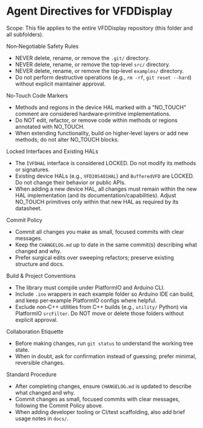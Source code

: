 # Agent Directives for VFDDisplay

Scope: This file applies to the entire VFDDisplay repository (this folder and all subfolders).

Non‑Negotiable Safety Rules
- NEVER delete, rename, or remove the `.git/` directory.
- NEVER delete, rename, or remove the top‑level `src/` directory.
- NEVER delete, rename, or remove the top‑level `examples/` directory.
- Do not perform destructive operations (e.g., `rm -rf`, `git reset --hard`) without explicit maintainer approval.

No‑Touch Code Markers
- Methods and regions in the device HAL marked with a "NO_TOUCH" comment are considered hardware‑primitive implementations.
- Do NOT edit, refactor, or remove code within methods or regions annotated with NO_TOUCH.
- When extending functionality, build on higher‑level layers or add new methods; do not alter NO_TOUCH blocks.

Locked Interfaces and Existing HALs
- The `IVFDHAL` interface is considered LOCKED. Do not modify its methods or signatures.
- Existing device HALs (e.g., `VFD20S401HAL`) and `BufferedVFD` are LOCKED. Do not change their behavior or public APIs.
- When adding a new device HAL, all changes must remain within the new HAL implementation (and its documentation/capabilities). Adjust NO_TOUCH primitives only within that new HAL as required by its datasheet.

Commit Policy
- Commit all changes you make as small, focused commits with clear messages.
- Keep the `CHANGELOG.md` up to date in the same commit(s) describing what changed and why.
- Prefer surgical edits over sweeping refactors; preserve existing structure and docs.

Build & Project Conventions
- The library must compile under PlatformIO and Arduino CLI.
- Include `.ino` wrappers in each example folder so Arduino IDE can build, and keep per‑example PlatformIO configs where helpful.
- Exclude non‑C++ utilities from C++ builds (e.g., `utility/` Python) via PlatformIO `srcFilter`. Do NOT move or delete those folders without explicit approval.

Collaboration Etiquette
- Before making changes, run `git status` to understand the working tree state.
- When in doubt, ask for confirmation instead of guessing; prefer minimal, reversible changes.

Standard Procedure
- After completing changes, ensure `CHANGELOG.md` is updated to describe what changed and why.
- Commit changes as small, focused commits with clear messages, following the Commit Policy above.
- When adding developer tooling or CI/test scaffolding, also add brief usage notes in `docs/`.
